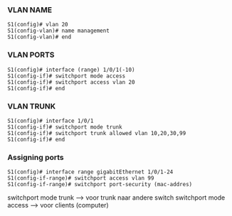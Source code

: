 ### VLAN NAME

```
S1(config)# vlan 20
S1(config-vlan)# name management
S1(config-vlan)# end
```

### VLAN PORTS

```
S1(config)# interface (range) 1/0/1(-10)
S1(config-if)# switchport mode access
S1(config-if)# switchport access vlan 20
S1(config-if)# end
```

### VLAN TRUNK

```
S1(config)# interface 1/0/1
S1(config-if)# switchport mode trunk
S1(config-if)# switchport trunk allowed vlan 10,20,30,99
S1(config-if)# end
```

### Assigning ports

```
S1(config)# interface range gigabitEthernet 1/0/1-24
S1(config-if-range)# switchport access vlan 99
S1(config-if-range)# switchport port-security (mac-addres)
```

switchport mode trunk --> voor trunk naar andere switch
switchport mode access --> voor clients (computer)
